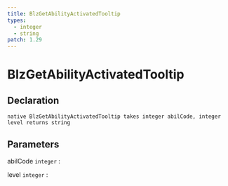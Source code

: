 ```yaml
---
title: BlzGetAbilityActivatedTooltip
types:
  - integer
  - string
patch: 1.29
---
```


# BlzGetAbilityActivatedTooltip

## Declaration

```jass
native BlzGetAbilityActivatedTooltip takes integer abilCode, integer level returns string
```

## Parameters
abilCode `integer`
: 

level `integer`
: 
